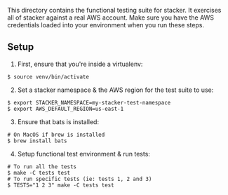 This directory contains the functional testing suite for stacker. It exercises all of stacker against a real AWS account. Make sure you have the AWS credentials loaded into your environment when you run these steps.

## Setup

1. First, ensure that you're inside a virtualenv:

  ```console
  $ source venv/bin/activate
  ```

2. Set a stacker namespace & the AWS region for the test suite to use:

  ```console
  $ export STACKER_NAMESPACE=my-stacker-test-namespace
  $ export AWS_DEFAULT_REGION=us-east-1
  ```

3. Ensure that bats is installed:

  ```console
  # On MacOS if brew is installed
  $ brew install bats
  ```

4. Setup functional test environment & run tests:

  ```console
  # To run all the tests
  $ make -C tests test
  # To run specific tests (ie: tests 1, 2 and 3)
  $ TESTS="1 2 3" make -C tests test
  ```
